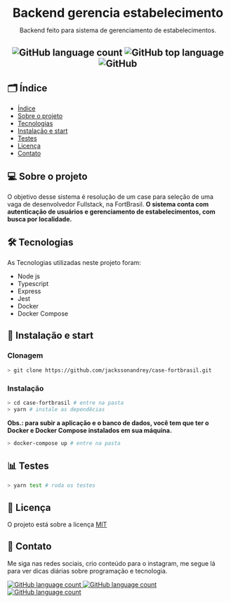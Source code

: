<h1
  align="center"
  style="margin-bottom: 0px;"
>
  Backend gerencia estabelecimento
</h1>
<p
  align="center"
>
  Backend feito para sistema de gerenciamento de estabelecimentos.
</p>
<h2
  align="center"
>
    <img alt="GitHub language count" src="https://img.shields.io/github/languages/count/jackssonandrey/case-fortbrasil?style=for-the-badge">
    <img alt="GitHub top language" src="https://img.shields.io/github/languages/top/jackssonandrey/case-fortbrasil?style=for-the-badge">
    <img alt="GitHub" src="https://img.shields.io/github/license/jackssonandrey/case-fortbrasil?style=for-the-badge">
</h2>

## 🗂️ Índice

- [Índice](#index)
- [Sobre o projeto](#sobre-o-projeto)
- [Tecnologias](#tecnologias)
- [Instalação e start](#instalação-e-start)
- [Testes](#testes)
- [Licença](#licença)
- [Contato](#contato)

## 💻 Sobre o projeto

O objetivo desse sistema é resolução de um case para seleção de uma vaga de desenvolvedor Fullstack, na FortBrasil. **O sistema conta com autenticação de usuários e gerenciamento de estabelecimentos, com busca por localidade.**

## 🛠️ Tecnologias

As Tecnologias utilizadas neste projeto foram:

- Node js
- Typescript
- Express
- Jest
- Docker
- Docker Compose

## 🚀 Instalação e start

### Clonagem

```bash
> git clone https://github.com/jackssonandrey/case-fortbrasil.git
```

### Instalação

```bash
> cd case-fortbrasil # entre na pasta
> yarn # instale as dependêcias
```

**Obs.: para subir a aplicação e o banco de dados, você tem que ter o Docker e Docker Compose instalados em sua máquina.**

```bash
> docker-compose up # entre na pasta
```

## 📊 Testes

```bash
> yarn test # roda os testes
```

## 📝 Licença

O projeto está sobre a licença [MIT](./LICENSE)

## :handshake: Contato

Me siga nas redes sociais, crio conteúdo para o instagram, me segue lá para ver dicas diárias sobre programação e tecnologia.

<p>
  <a href="https://twitter.com/andreydev_">
  <img alt="GitHub language count" src="https://img.shields.io/badge/-Twitter-1ca0f1?style=flat-square&labelColor=1ca0f1&logo=twitter&logoColor=white&link=https://twitter.com/andreydev_">
  </a>
  <a href="https://www.linkedin.com/in/jacksson-andrey">
  <img alt="GitHub language count" src="https://img.shields.io/badge/-LinkedIn-blue?style=flat-square&logo=Linkedin&logoColor=white&link=https://www.linkedin.com/in/jacksson-andrey)">
  </a>
  <a href="https://www.instagram.com/andreyaraujo.dev/">
  <img alt="GitHub language count" src="https://img.shields.io/badge/-Instagram-bc2a8d?style=flat-square&labelColor=bc2a8d&logo=Instagram&logoColor=white&link=https://www.instagram.com/andreydev_">
  </a>
</p>
